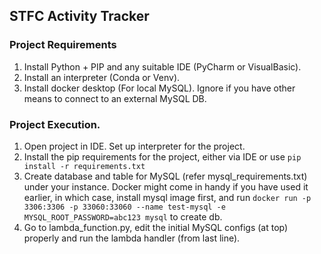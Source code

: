 ## STFC Activity Tracker

### Project Requirements
1. Install Python + PIP and any suitable IDE (PyCharm or VisualBasic).
2. Install an interpreter (Conda or Venv).
3. Install docker desktop (For local MySQL). Ignore if you have other means to connect to an external MySQL DB.

### Project Execution.
1. Open project in IDE. Set up interpreter for the project.
2. Install the pip requirements for the project, either via IDE or use `pip install -r requirements.txt`
3. Create database and table for MySQL (refer mysql_requirements.txt) under your instance. 
Docker might come in handy if you have used it earlier, in which case, install mysql image first,
and run `docker run -p 3306:3306 -p 33060:33060 --name test-mysql -e MYSQL_ROOT_PASSWORD=abc123 mysql` to create db.
4. Go to lambda_function.py, edit the initial MySQL configs (at top) properly and run the lambda handler
(from last line).